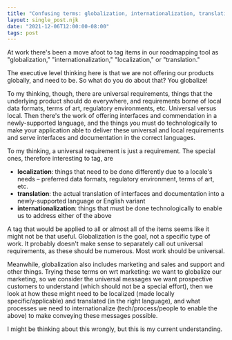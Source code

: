 ```yaml
---
title: "Confusing terms: globalization, internationalization, translation, and localization"
layout: single_post.njk
date: "2021-12-06T12:00:00-08:00"
tags: post
---
```

At work there's been a move afoot to tag items in our roadmapping tool as "globalization," "internationalization," "localization," or "translation."

The executive level thinking here is that we are not offering our products globally, and need to be. So what do you do about that? You globalize!

To my thinking, though, there are universal requirements, things that the underlying product should do everywhere, and requirements borne of local data formats, terms of art, regulatory environments, etc. Universal versus local. Then there's the work of offering interfaces and commendation in a newly-supported language, and the things you must do technologically to make your application able to deliver these universal and local requirements and serve interfaces and documentation in the correct languages.

To my thinking, a universal requirement is just a requirement. The special ones, therefore interesting to tag, are
- **localization**: things that need to be done differently due to a locale's needs – preferred data formats, regulatory environment, terms of art, etc.
- **translation**: the actual translation of interfaces and documentation into a newly-supported language or English variant
- **internationalization**: things that must be done technologically to enable us to address either of the above

A tag that would be applied to all or almost all of the items seems like it might not be that useful. Globalization is the goal, not a specific type of work. It probably doesn't make sense to separately call out universal requirements, as these should be numerous. Most work should be universal.

Meanwhile, globalization also includes marketing and sales and support and other things. Trying these terms on wrt marketing: we want to globalize our marketing, so we consider the universal messages we want prospective customers to understand (which should not be a special effort), then we look at how these might need to be localized (made locally specific/applicable) and translated (in the right language), and what processes we need to internationalize (tech/process/people to enable the above) to make conveying these messages possible.

I might be thinking about this wrongly, but this is my current understanding.
